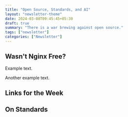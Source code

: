 ```yaml
---
title: "Open Source, Standards, and AI"
layout: "newsletter-theme"
date: 2024-03-08T09:45:45+05:30
draft: true
summary: "There is a war brewing against open source."
tags: ["newsletter"]
categories: ["Newsletter"]
---
```


## Wasn't Nginx Free?

Example text.

Another example text.

## Links for the Week

## On Standards
